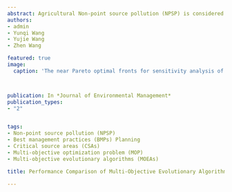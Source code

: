 ```yaml
---
abstract: Agricultural Non-point source pollution (NPSP) is considered as a major contributor to water quality impairment worldwide, and fortunately, best management practices (BMPs) can effectively reduce their generation and migration to receiving water bodies. In general, BMPs planning within a watershed needs to satisfy conflicting objectives simultaneously, including obtaining the maximum pollution reduction possibility and minimum cost, making it a multi-objective problem (MOP). Multi-objective evolutionary algorithms (MOEAs) have proven their efficiency in solving real-world MOPs, and NSGA-II is one of the most widely used MOEAs which is usually applied in combination with hydrological or NPSP models to search for optimal BMPs planning. However, some newly proposed MOEAs have been shown to be effective in solving three-objective optimization problems, and they can find higher-quality solutions for MOPs. By combining with the BMPs database developed by the NPSP model AnnAGNPS for a typical agricultural watershed in the Three Gorges Reservoir Region (TGRR), this study compared the performance of three state-of-the-art MOEAs (domination-based NSGA-II, decomposition-based MOEA/D and domination-decomposition combined NSGA-III) to find the optimal MOEA for the three-objective BMPs planning problem. The result shows that NSGA-II outperformed other MOEAs in terms of the scalability and uniform distribution of its solutions set, and its solutions were further classified into different cost categories to suit decision makers’ preferences. This study provides guidance for decision makers in choosing appropriate MOEAs and optimal control parameter settings for BMPs planning problem, and the solutions with optimal ecological-economical effectiveness can be extended to similar watersheds in the TGRR to control agricultural NPSP.
authors:
- admin
- Yunqi Wang
- Yujie Wang
- Zhen Wang

featured: true
image:
  caption: 'The near Pareto optimal fronts for sensitivity analysis of NSGA-II control parameters'



publication: In *Journal of Environmental Management*
publication_types:
- "2"


tags:
- Non-point source pollution (NPSP)
- Best management practices (BMPs) Planning
- Critical source areas (CSAs)
- Multi-objective optimization problem (MOP)
- Multi-objective evolutionary algorithms (MOEAs)

title: Performance Comparison of Multi-Objective Evolutionary Algorithms Applied to BMPs Planning Problem (Under Review)

---
```


